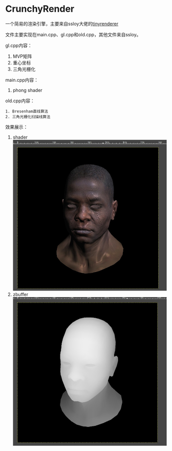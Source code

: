 # CrunchyRender
一个简易的渲染引擎，主要来自ssloy大佬的[tinyrenderer](https://github.com/ssloy/tinyrenderer)

文件主要实现在main.cpp、gl.cpp和old.cpp，其他文件来自ssloy。

gl.cpp内容：

1. MVP矩阵
2. 重心坐标
3. 三角光栅化

main.cpp内容：

1. phong shader

old.cpp内容：

	1. Bresenham直线算法
 	2. 三角光栅化扫描线算法

效果展示：
1. shader
![](imgs/shaderS.jpg)
2. zbuffer
![](imgs/zbuffer.jpg)

